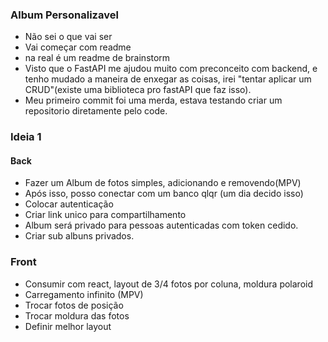### Album Personalizavel

 - Não sei o que vai ser
 - Vai começar com readme 
 - na real é um readme de brainstorm 
 - Visto que o FastAPI me ajudou muito com preconceito com backend,
   e tenho mudado a maneira de enxegar as coisas, irei "tentar aplicar um CRUD"(existe uma biblioteca pro fastAPI que faz isso).
 - Meu primeiro commit foi uma merda, estava testando criar um repositorio diretamente pelo code.


### Ideia 1 
 #### Back

 - Fazer um Album de fotos simples, adicionando e removendo(MPV)
 - Após isso, posso conectar com um banco qlqr (um dia decido isso)
 - Colocar autenticação
 - Criar link unico para compartilhamento
 - Album será privado para pessoas autenticadas com token cedido.
 - Criar sub albuns privados.

 ### Front

 - Consumir com react, layout de 3/4 fotos por coluna, moldura polaroid
 - Carregamento infinito (MPV)
 - Trocar fotos de posição
 - Trocar moldura das fotos 
 - Definir melhor layout 
